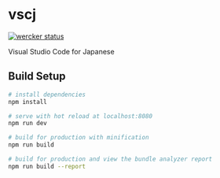 # vscj
[![wercker status](https://app.wercker.com/status/55843a4c3b9762b24044f6eab2bd08ca/s/master "wercker status")](https://app.wercker.com/project/byKey/55843a4c3b9762b24044f6eab2bd08ca)

Visual Studio Code for Japanese

## Build Setup

``` bash
# install dependencies
npm install

# serve with hot reload at localhost:8080
npm run dev

# build for production with minification
npm run build

# build for production and view the bundle analyzer report
npm run build --report
```
